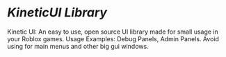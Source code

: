 # *KineticUI Library*
Kinetic UI: An easy to use, open source UI library made for small usage in your Roblox games. Usage Examples: Debug Panels, Admin Panels. Avoid using for main menus and other big gui windows.
